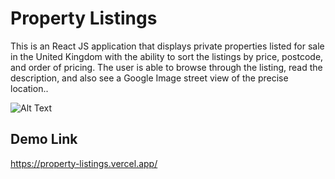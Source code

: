 # Property Listings

This is an React JS application that displays private properties listed for sale in the United Kingdom with the ability to sort the listings by price, postcode, and order of pricing. The user is able to browse through the listing, read the description, and also see a Google Image street view of the precise location..

 ![Alt Text](https://abdimohamud.codes/images/property-listings.gif)

## Demo Link
 https://property-listings.vercel.app/
 

